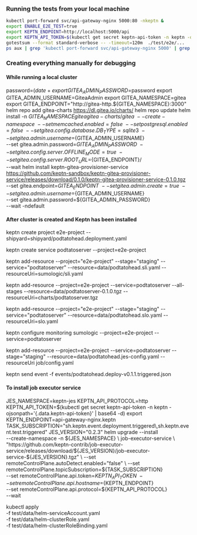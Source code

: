 ### Running the tests from your local machine
```bash
kubectl port-forward svc/api-gateway-nginx 5000:80 -nkeptn &
export ENABLE_E2E_TEST=true
export KEPTN_ENDPOINT=http://localhost:5000/api
export KEPTN_API_TOKEN=$(kubectl get secret keptn-api-token -n keptn -ojsonpath='{.data.keptn-api-token}' | base64 -d)
gotestsum --format standard-verbose -- -timeout=120m  ./test/e2e/...
ps aux | grep 'kubectl port-forward svc/api-gateway-nginx 5000' | grep -v 'grep' | awk '{print $2}' | xargs -I{} kill -9 {}
```
### Creating everything manually for debugging
#### While running a local cluster
password=$(date +%s | sha256sum | base64 | head -c 32)
export GITEA_ADMIN_PASSWORD=$password
export GITEA_ADMIN_USERNAME=GiteaAdmin
export GITEA_NAMESPACE=gitea
export GITEA_ENDPOINT="http://gitea-http.${GITEA_NAMESPACE}:3000"
helm repo add gitea-charts https://dl.gitea.io/charts/
helm repo update
helm install -n ${GITEA_NAMESPACE} gitea gitea-charts/gitea \
--create-namespace \
--set memcached.enabled=false \
--set postgresql.enabled=false \
--set gitea.config.database.DB_TYPE=sqlite3 \
--set gitea.admin.username=${GITEA_ADMIN_USERNAME} \
--set gitea.admin.password=${GITEA_ADMIN_PASSWORD} \
--set gitea.config.server.OFFLINE_MODE=true \
--set gitea.config.server.ROOT_URL=${GITEA_ENDPOINT}/ \
--wait 
helm install keptn-gitea-provisioner-service https://github.com/keptn-sandbox/keptn-gitea-provisioner-service/releases/download/0.1.0/keptn-gitea-provisioner-service-0.1.0.tgz \
--set gitea.endpoint=${GITEA_ENDPOINT} \
--set gitea.admin.create=true \
--set gitea.admin.username=${GITEA_ADMIN_USERNAME} \
--set gitea.admin.password=${GITEA_ADMIN_PASSWORD} \
--wait -ndefault

#### After cluster is created and Keptn has been installed
keptn create project e2e-project --shipyard=shipyard/podtatohead.deployment.yaml

keptn create service podtatoserver --project=e2e-project

keptn add-resource --project="e2e-project" --stage="staging" --service="podtatoserver" --resource=data/podtatohead.sli.yaml --resourceUri=sumologic/sli.yaml

keptn add-resource --project=e2e-project --service=podtatoserver --all-stages --resource=data/podtatoserver-0.1.0.tgz --resourceUri=charts/podtatoserver.tgz

keptn add-resource --project="e2e-project" --stage="staging" --service="podtatoserver" --resource=data/podtatohead.slo.yaml --resourceUri=slo.yaml

keptn configure monitoring sumologic --project=e2e-project --service=podtatoserver 

keptn add-resource --project=e2e-project --service=podtatoserver --stage="staging" --resource=data/podtatohead.jes-config.yaml --resourceUri job/config.yaml

keptn send event -f events/podtatohead.deploy-v0.1.1.triggered.json

#### To install job executor service
JES_NAMESPACE=keptn-jes
KEPTN_API_PROTOCOL=http
KEPTN_API_TOKEN=$(kubectl get secret keptn-api-token -n keptn -ojsonpath='{.data.keptn-api-token}' | base64 -d)
export KEPTN_ENDPOINT=api-gateway-nginx.keptn
TASK_SUBSCRIPTION="sh.keptn.event.deployment.triggered\\,sh.keptn.event.test.triggered"
JES_VERSION="0.2.3"
helm upgrade --install \
--create-namespace -n ${JES_NAMESPACE} \
job-executor-service \
"https://github.com/keptn-contrib/job-executor-service/releases/download/${JES_VERSION}/job-executor-service-${JES_VERSION}.tgz" \
--set remoteControlPlane.autoDetect.enabled="false" \
--set remoteControlPlane.topicSubscription=${TASK_SUBSCRIPTION} \
--set remoteControlPlane.api.token=${KEPTN_API_TOKEN} \
--set remoteControlPlane.api.hostname=${KEPTN_ENDPOINT} \
--set remoteControlPlane.api.protocol=${KEPTN_API_PROTOCOL} \
--wait

kubectl apply \
    -f test/data/helm-serviceAccount.yaml \
    -f test/data/helm-clusterRole.yaml \
    -f test/data/helm-clusterRoleBinding.yaml
